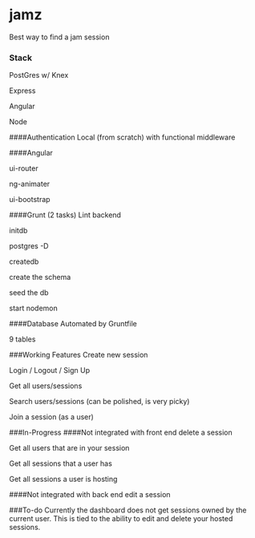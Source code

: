 # jamz
Best way to find a jam session

<h3>Stack</h3>
<p>PostGres w/ Knex</p>
<p>Express</p>
<p>Angular</p>
<p>Node</p>






####Authentication
Local (from scratch) with functional middleware
<p></p>
####Angular
<p></p>
<p></p>
<p></p><p></p>
ui-router

ng-animater

ui-bootstrap

####Grunt (2 tasks)
Lint backend

initdb

postgres -D

createdb

create the schema

seed the db

start nodemon


####Database
Automated by Gruntfile

9 tables

###Working Features
Create new session

Login / Logout / Sign Up

Get all users/sessions

Search users/sessions (can be polished, is very picky)

Join a session (as a user)


###In-Progress
####Not integrated with front end
delete a session

Get all users that are in your session

Get all sessions that a user has

Get all sessions a user is hosting

####Not integrated with back end
edit a session

###To-do
Currently the dashboard does not get sessions owned by the current user.
This is tied to the ability to edit and delete your hosted sessions.
